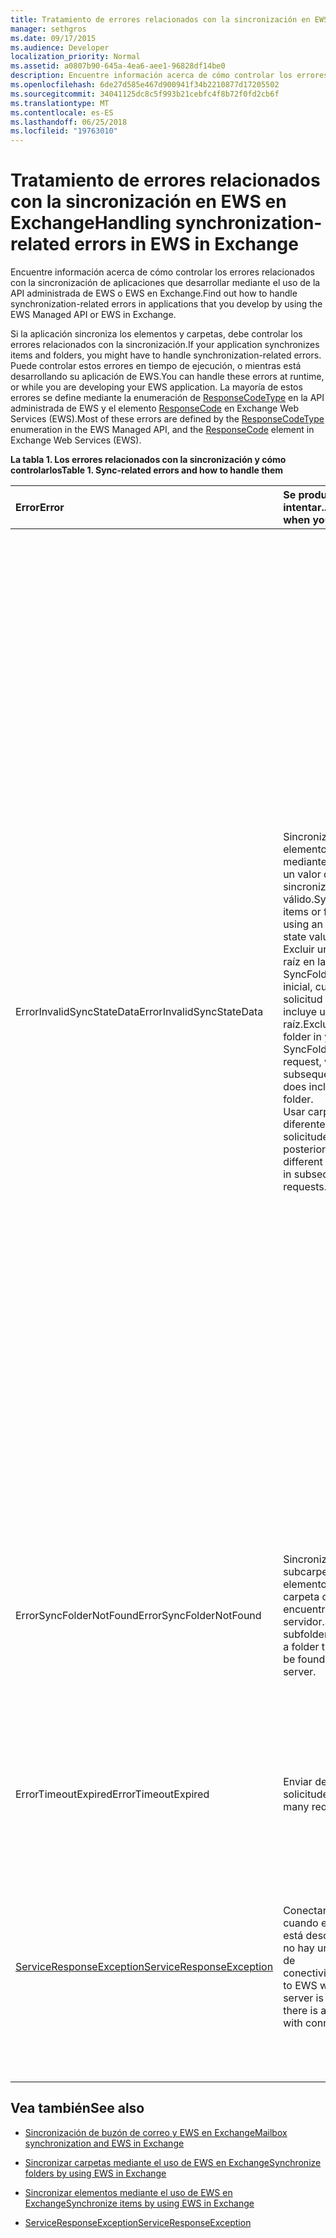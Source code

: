 ```yaml
---
title: Tratamiento de errores relacionados con la sincronización en EWS en Exchange
manager: sethgros
ms.date: 09/17/2015
ms.audience: Developer
localization_priority: Normal
ms.assetid: a0807b90-645a-4ea6-aee1-96828df14be0
description: Encuentre información acerca de cómo controlar los errores relacionados con la sincronización de aplicaciones que desarrollar mediante el uso de la API administrada de EWS o EWS en Exchange.
ms.openlocfilehash: 6de27d585e467d900941f34b2210877d17205502
ms.sourcegitcommit: 34041125dc8c5f993b21cebfc4f8b72f0fd2cb6f
ms.translationtype: MT
ms.contentlocale: es-ES
ms.lasthandoff: 06/25/2018
ms.locfileid: "19763010"
---
```

# <a name="handling-synchronization-related-errors-in-ews-in-exchange"></a><span data-ttu-id="44240-103">Tratamiento de errores relacionados con la sincronización en EWS en Exchange</span><span class="sxs-lookup"><span data-stu-id="44240-103">Handling synchronization-related errors in EWS in Exchange</span></span>

<span data-ttu-id="44240-104">Encuentre información acerca de cómo controlar los errores relacionados con la sincronización de aplicaciones que desarrollar mediante el uso de la API administrada de EWS o EWS en Exchange.</span><span class="sxs-lookup"><span data-stu-id="44240-104">Find out how to handle synchronization-related errors in applications that you develop by using the EWS Managed API or EWS in Exchange.</span></span>
  
<span data-ttu-id="44240-105">Si la aplicación sincroniza los elementos y carpetas, debe controlar los errores relacionados con la sincronización.</span><span class="sxs-lookup"><span data-stu-id="44240-105">If your application synchronizes items and folders, you might have to handle synchronization-related errors.</span></span> <span data-ttu-id="44240-106">Puede controlar estos errores en tiempo de ejecución, o mientras está desarrollando su aplicación de EWS.</span><span class="sxs-lookup"><span data-stu-id="44240-106">You can handle these errors at runtime, or while you are developing your EWS application.</span></span> <span data-ttu-id="44240-107">La mayoría de estos errores se define mediante la enumeración de [ResponseCodeType](http://msdn.microsoft.com/en-us/library/exchangewebservices.responsecodetype%28v=exchg.80%29.aspx) en la API administrada de EWS y el elemento [ResponseCode](http://msdn.microsoft.com/en-us/library/aa580757%28v=exchg.150%29.aspx) en Exchange Web Services (EWS).</span><span class="sxs-lookup"><span data-stu-id="44240-107">Most of these errors are defined by the [ResponseCodeType](http://msdn.microsoft.com/en-us/library/exchangewebservices.responsecodetype%28v=exchg.80%29.aspx) enumeration in the EWS Managed API, and the [ResponseCode](http://msdn.microsoft.com/en-us/library/aa580757%28v=exchg.150%29.aspx) element in Exchange Web Services (EWS).</span></span> 
  
<span data-ttu-id="44240-108">**La tabla 1. Los errores relacionados con la sincronización y cómo controlarlos**</span><span class="sxs-lookup"><span data-stu-id="44240-108">**Table 1. Sync-related errors and how to handle them**</span></span>

|<span data-ttu-id="44240-109">**Error**</span><span class="sxs-lookup"><span data-stu-id="44240-109">**Error**</span></span>|<span data-ttu-id="44240-110">**Se produce al intentar...**</span><span class="sxs-lookup"><span data-stu-id="44240-110">**Occurs when you try to…**</span></span>|<span data-ttu-id="44240-111">**Controlarla por...**</span><span class="sxs-lookup"><span data-stu-id="44240-111">**Handle it by…**</span></span>|
|:-----|:-----|:-----|
|<span data-ttu-id="44240-112">ErrorInvalidSyncStateData</span><span class="sxs-lookup"><span data-stu-id="44240-112">ErrorInvalidSyncStateData</span></span>  <br/> | <span data-ttu-id="44240-113">Sincronizar elementos o carpetas mediante el uso de un valor de estado de sincronización no válido.</span><span class="sxs-lookup"><span data-stu-id="44240-113">Synchronize items or folders by using an invalid sync state value.</span></span>  <br/>  <span data-ttu-id="44240-114">Excluir una carpeta raíz en la solicitud de SyncFolderHierarchy inicial, cuando la solicitud subsiguiente incluye una carpeta raíz.</span><span class="sxs-lookup"><span data-stu-id="44240-114">Exclude a root folder in your initial SyncFolderHierarchy request, when your subsequent request does include a root folder.</span></span>  <br/>  <span data-ttu-id="44240-115">Usar carpetas de raíz diferente en las solicitudes posteriores.</span><span class="sxs-lookup"><span data-stu-id="44240-115">Use different root folders in subsequent requests.</span></span>  <br/> | <span data-ttu-id="44240-116">Asegurarse de que el valor de estado de sincronización que va a enviar a las coincidencias de devolver el valor de estado de sincronización durante una sincronización anterior.</span><span class="sxs-lookup"><span data-stu-id="44240-116">Ensuring that the sync state value you are sending matches the sync state value returned during a previous synchronization.</span></span>  <br/>  <span data-ttu-id="44240-117">Asegurarse de que no se envía el estado de sincronización para la jerarquía de carpetas al intentar sincronizar elementos y viceversa.</span><span class="sxs-lookup"><span data-stu-id="44240-117">Ensuring that you are not sending the sync state for the folder hierarchy when you attempt to sync items, and vice versa.</span></span>  <br/>  <span data-ttu-id="44240-118">Asegurarse de que va a enviar el estado de sincronización para la carpeta raíz correcta.</span><span class="sxs-lookup"><span data-stu-id="44240-118">Ensuring that you are sending the sync state for the correct root folder.</span></span>  <br/>  <span data-ttu-id="44240-119">Asegurarse de que se especifica la misma carpeta raíz en cada solicitud.</span><span class="sxs-lookup"><span data-stu-id="44240-119">Ensuring that the same root folder is specified in each request.</span></span>  <br/>  <span data-ttu-id="44240-120">Asegurarse de que la solicitud anterior no especificó una carpeta raíz de null, mientras que la solicitud actual incluye una carpeta raíz de la raíz.</span><span class="sxs-lookup"><span data-stu-id="44240-120">Ensuring that the previous request did not specify a root folder of null, while the current request includes a root folder of root.</span></span> <span data-ttu-id="44240-121">NULL y raíz no están tratan de la misma.</span><span class="sxs-lookup"><span data-stu-id="44240-121">Null and root are not treated the same.</span></span>  <br/> |
|<span data-ttu-id="44240-122">ErrorSyncFolderNotFound</span><span class="sxs-lookup"><span data-stu-id="44240-122">ErrorSyncFolderNotFound</span></span>  <br/> |<span data-ttu-id="44240-123">Sincronizar las subcarpetas o los elementos en una carpeta que no se encuentra en el servidor.</span><span class="sxs-lookup"><span data-stu-id="44240-123">Synchronize subfolders or items in a folder that cannot be found on the server.</span></span>  <br/> |<span data-ttu-id="44240-124">Asegurarse de la carpeta especificada en la solicitud de identificador coincide con un identificador de la carpeta devuelto desde el servidor en una respuesta de sincronización anterior.</span><span class="sxs-lookup"><span data-stu-id="44240-124">Ensuring that the folder ID specified in the request matches a folder ID returned from the server in a previous sync response.</span></span>  <br/> |
|<span data-ttu-id="44240-125">ErrorTimeoutExpired</span><span class="sxs-lookup"><span data-stu-id="44240-125">ErrorTimeoutExpired</span></span>  <br/> |<span data-ttu-id="44240-126">Enviar demasiadas solicitudes.</span><span class="sxs-lookup"><span data-stu-id="44240-126">Send too many requests.</span></span>  <br/> |<span data-ttu-id="44240-127">Limitar los lotes de 10 elementos por lote para evitar que aparezcan [reducidas](ews-throttling-in-exchange.md).</span><span class="sxs-lookup"><span data-stu-id="44240-127">Limiting your batches to 10 items per batch to avoid getting [throttled](ews-throttling-in-exchange.md).</span></span>  <br/> |
|[<span data-ttu-id="44240-128">ServiceResponseException</span><span class="sxs-lookup"><span data-stu-id="44240-128">ServiceResponseException</span></span>](http://msdn.microsoft.com/en-us/library/microsoft.exchange.webservices.data.serviceresponseexception%28v=exchg.80%29.aspx) <br/> |<span data-ttu-id="44240-129">Conectar a EWS cuando el servidor está desconectado o no hay un problema de conectividad.</span><span class="sxs-lookup"><span data-stu-id="44240-129">Connect to EWS when the server is offline or there is a problem with connectivity.</span></span>  <br/> |<span data-ttu-id="44240-130">Comprobar la conectividad con el servidor y volver a intentar la solicitud más adelante.</span><span class="sxs-lookup"><span data-stu-id="44240-130">Checking connectivity with the server and retrying your request later.</span></span> <span data-ttu-id="44240-131">Es probable que esto es un error de servicio transitorios o error de red.</span><span class="sxs-lookup"><span data-stu-id="44240-131">This is likely a transient service error or network error.</span></span>  <br/> |
   
## <a name="see-also"></a><span data-ttu-id="44240-132">Vea también</span><span class="sxs-lookup"><span data-stu-id="44240-132">See also</span></span>


- [<span data-ttu-id="44240-133">Sincronización de buzón de correo y EWS en Exchange</span><span class="sxs-lookup"><span data-stu-id="44240-133">Mailbox synchronization and EWS in Exchange</span></span>](mailbox-synchronization-and-ews-in-exchange.md)
    
- [<span data-ttu-id="44240-134">Sincronizar carpetas mediante el uso de EWS en Exchange</span><span class="sxs-lookup"><span data-stu-id="44240-134">Synchronize folders by using EWS in Exchange</span></span>](how-to-synchronize-folders-by-using-ews-in-exchange.md)
    
- [<span data-ttu-id="44240-135">Sincronizar elementos mediante el uso de EWS en Exchange</span><span class="sxs-lookup"><span data-stu-id="44240-135">Synchronize items by using EWS in Exchange</span></span>](how-to-synchronize-items-by-using-ews-in-exchange.md)
    
- [<span data-ttu-id="44240-136">ServiceResponseException</span><span class="sxs-lookup"><span data-stu-id="44240-136">ServiceResponseException</span></span>](http://msdn.microsoft.com/en-us/library/microsoft.exchange.webservices.data.serviceresponseexception%28v=exchg.80%29.aspx)
    

